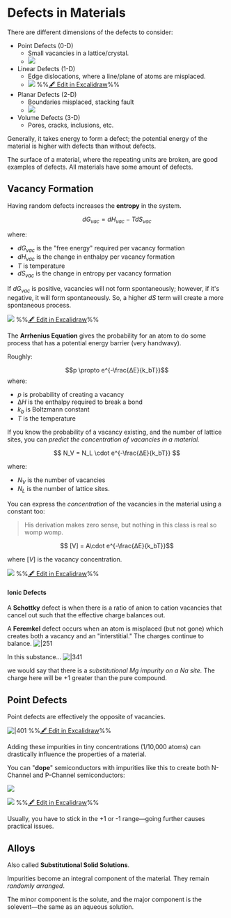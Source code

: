 # Defects in Materials

There are different dimensions of the defects to consider:
- Point Defects (0-D)
	- Small vacancies in a lattice/crystal. 
	- ![](../../media/Pasted%20image%2020241112093638.webp)
- Linear Defects (1-D)
	- Edge dislocations, where a line/plane of atoms are misplaced.
	- ![](../../media/excalidraw/excalidraw-2024-11-12-09.37.46.excalidraw.svg)
%%[🖋 Edit in Excalidraw](../../media/excalidraw/excalidraw-2024-11-12-09.37.46.excalidraw.md)%%
- Planar Defects (2-D)
	- Boundaries misplaced, stacking fault
	- ![](../../media/Pasted%20image%2020241112093855.webp)
- Volume Defects (3-D)
	- Pores, cracks, inclusions, etc.

Generally, it takes energy to form a defect; the potential energy of the material is higher with defects than without defects.

The surface of a material, where the repeating units are broken, are good examples of defects. All materials have some amount of defects.

## Vacancy Formation

Having random defects increases the **entropy** in the system. 

$$ dG_{vac} = dH_{vac} - TdS_{vac}$$

where:
- $dG_{vac}$ is the "free energy" required per vacancy formation
- $dH_{vac}$ is the change in enthalpy per vacancy formation
- $T$ is temperature
- $dS_{vac}$ is the change in entropy per vacancy formation

If $dG_{vac}$ is positive, vacancies will not form spontaneously; however, if it's negative, it will form spontaneously. So, a higher $dS$ term will create a more spontaneous process.

![](../../media/excalidraw/excalidraw-2024-11-12-09.48.15.excalidraw.svg)
%%[🖋 Edit in Excalidraw](../../media/excalidraw/excalidraw-2024-11-12-09.48.15.excalidraw.md)%%

The **Arrhenius Equation** gives the probability for an atom to do some process that has a potential energy barrier (very handwavy).

Roughly:

$$p \propto e^{-\frac{∆E}{k_bT}}$$
where:
- $p$ is probability of creating a vacancy 
- $∆H$ is the enthalpy required to break a bond
- $k_b$ is Boltzmann constant
- $T$ is the temperature

If you know the probability of a vacancy existing, and the number of lattice sites, you can *predict the concentration of vacancies in a material.*

$$ N_V = N_L \cdot e^{-\frac{∆E}{k_bT}} $$

where:
- $N_V$ is the number of vacancies
- $N_L$ is the number of lattice sites.

You can express the *concentration* of the vacancies in the material using a constant too:

> His derivation makes zero sense, but nothing in this class is real so womp womp.

$$ [V] = A\cdot e^{-\frac{∆E}{k_bT}}$$

where $[V]$ is the vacancy concentration.

![](../../media/excalidraw/excalidraw-2024-11-12-10.00.54.excalidraw.svg)
%%[🖋 Edit in Excalidraw](../../media/excalidraw/excalidraw-2024-11-12-10.00.54.excalidraw.md)%%

#### Ionic Defects
A **Schottky** defect is when there is a ratio of anion to cation vacancies that cancel out such that the effective charge balances out.

A **Feremkel** defect occurs when an atom is misplaced (but not gone) which creates both a vacancy and an "interstitial." The charges continue to balance.
![|251](../../media/Pasted%20image%2020241112103710.webp)

In this substance...
![|341](../../media/Pasted%20image%2020241112104146.webp)

we would say that there is a *substitutional Mg impurity on a Na site.* The charge here will be +1 greater than the pure compound.



## Point Defects

Point defects are effectively the opposite of vacancies.

![|401](../../media/excalidraw/excalidraw-2024-11-12-10.05.10.excalidraw.svg)
%%[🖋 Edit in Excalidraw](../../media/excalidraw/excalidraw-2024-11-12-10.05.10.excalidraw.md)%%

Adding these impurities in tiny concentrations (1/10,000 atoms) can drastically influence the properties of a material.

You can "**dope**" semiconductors with impurities like this to create both N-Channel and P-Channel semiconductors:

![](../../media/Pasted%20image%2020241112101124.webp)

![](../../media/excalidraw/excalidraw-2024-11-12-10.21.40.excalidraw.svg)
%%[🖋 Edit in Excalidraw](../../media/excalidraw/excalidraw-2024-11-12-10.21.40.excalidraw.md)%%

Usually, you have to stick in the +1 or -1 range—going further causes practical issues.

## Alloys

Also called **Substitutional Solid Solutions**.

Impurities become an integral component of the material. They remain *randomly arranged*.

The minor component is the solute, and the major component is the solevent—the same as an aqueous solution. 

